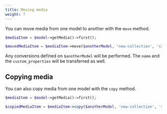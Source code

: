 ```yaml
---
title: Moving media
weight: 7
---
```


You can move media from one model to another with the `move` method.

```php
$mediaItem = $model->getMedia()->first();

$movedMediaItem = $mediaItem->move($anotherModel, 'new-collection', 's3');
```

Any conversions defined on `$anotherModel` will be performed. The `name` and the `custom_properties` will be transferred as well.

## Copying media

You can also copy media from one model with the `copy` method.

```php
$mediaItem = $model->getMedia()->first();

$copiedMediaItem = $mediaItem->copy($anotherModel, 'new-collection', 's3');
```
